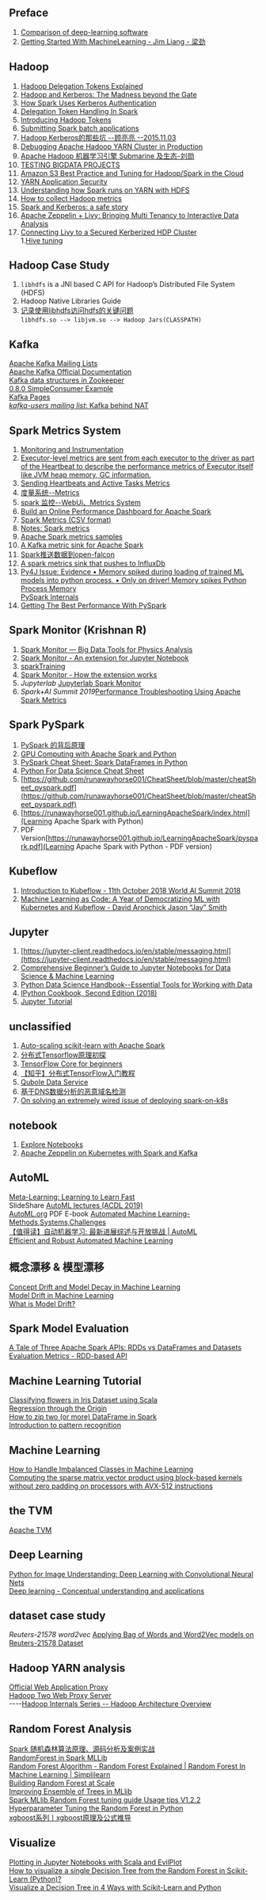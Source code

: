 ## Preface  
1. [Comparison of deep-learning software](https://en.wikipedia.org/wiki/Comparison_of_deep-learning_software)  
2. [Getting Started With MachineLearning - Jim Liang - 梁劲](https://pan.baidu.com/s/1tNXYQNadAsDGfPvuuj7_Tw)

## Hadoop    
1. [Hadoop Delegation Tokens Explained](https://blog.cloudera.com/hadoop-delegation-tokens-explained/)  
1. [Hadoop and Kerberos: The Madness beyond the Gate](https://steveloughran.gitbooks.io/kerberos_and_hadoop/content/)  
1. [How Spark Uses Kerberos Authentication](https://andriymz.github.io/spark/how-spark-uses-kerberos-authentication/)  
1. [Delegation Token Handling In Spark](https://github.com/apache/spark/blob/master/core/src/main/scala/org/apache/spark/deploy/security/README.md)  
1. [Introducing Hadoop Tokens](https://steveloughran.gitbooks.io/kerberos_and_hadoop/content/sections/hadoop_tokens.html)  
1. [Submitting Spark batch applications](https://www.ibm.com/support/knowledgecenter/SSZU2E_2.2.1/managing_applications/applications_submit.html)
1. [Hadoop Kerberos的那些坑 --顾亮亮 --2015.11.03](https://marsishandsome.github.io/slides/gen/HadoopSecurity.html)  
1. [Debugging Apache Hadoop YARN Cluster in Production](https://www.slideshare.net/HadoopSummit/debugging-apache-hadoop-yarn-cluster-in-production-63887902)  
1. [Apache Hadoop 机器学习引擎 Submarine 及生态-刘勋](http://dl.zhangluya.com/Qcon/qconbj2019/Apache%20Hadoop%20%E6%9C%BA%E5%99%A8%E5%AD%A6%E4%B9%A0%E5%BC%95%E6%93%8E%20Submarine%20%E5%8F%8A%E7%94%9F%E6%80%81-%E5%88%98%E5%8B%8B.pdf)  
1. [TESTING BIGDATA PROJECTS](https://layer4.fr/blog/2017/02/23/testing-bigdata-hadoop/)  
1. [Amazon S3 Best Practice and Tuning for Hadoop/Spark in the Cloud](https://www.slideshare.net/ssuserca76a5/amazon-s3-best-practice-and-tuning-for-hadoopspark-in-the-cloud)  
1. [YARN Application Security](https://hadoop.apache.org/docs/current/hadoop-yarn/hadoop-yarn-site/YarnApplicationSecurity.html)  
1. [Understanding how Spark runs on YARN with HDFS](https://blog.knoldus.com/understanding-how-spark-runs-on-yarn-with-hdfs/)  
1. [How to collect Hadoop metrics](https://www.datadoghq.com/blog/collecting-hadoop-metrics/)  
1. [Spark and Kerberos: a safe story](https://www.stratio.com/blog/spark-kerberos-safe-story/)  
1. [Apache Zeppelin + Livy: Bringing Multi Tenancy to Interactive Data Analysis](https://www.slideshare.net/HadoopSummit/apache-zeppelin-livy-bringing-multi-tenancy-to-interactive-data-analysis)  
1. [Connecting Livy to a Secured Kerberized HDP Cluster](https://henning.kropponline.de/2016/11/06/connecting-livy-to-a-secured-kerberized-hdp-cluster/)  
1.[Hive tuning](https://www.slideshare.net/ye.mikez/hive-tuning)  

## Hadoop Case Study  
1. `libhdfs` is a JNI based C API for Hadoop’s Distributed File System (HDFS)  
1. Hadoop Native Libraries Guide  
1. [记录使用libhdfs访问hdfs的关键问题](https://www.cnblogs.com/qq120848369/p/3666757.html)  
`libhdfs.so --> libjvm.so --> Hadoop Jars(CLASSPATH)`  

## Kafka ##
[Apache Kafka Mailing Lists](https://mail-archives.apache.org/mod_mbox/kafka-users/)  
[Apache Kafka Official Documentation](https://kafka.apache.org/documentation/)  
[Kafka data structures in Zookeeper](https://cwiki.apache.org/confluence/display/KAFKA/Kafka+data+structures+in+Zookeeper)  
[0.8.0 SimpleConsumer Example](https://cwiki.apache.org/confluence/display/KAFKA/0.8.0+SimpleConsumer+Example)  
[Kafka Pages](https://cwiki.apache.org/confluence/collector/pages.action?key=KAFKA)  
[*kafka-users mailing list*: Kafka behind NAT](http://mail-archives.apache.org/mod_mbox/kafka-users/201608.mbox/browser)  

## Spark Metrics System  
1. [Monitoring and Instrumentation](https://spark.apache.org/docs/2.1.0/monitoring.html)  
1. [Executor-level metrics are sent from each executor to the driver as part of the Heartbeat to describe the performance metrics of Executor itself like JVM heap memory, GC information.](https://github.com/apache/spark/blob/master/docs/monitoring.md#source--jvm-source)  
1. [Sending Heartbeats and Active Tasks Metrics](https://mallikarjuna_g.gitbooks.io/spark/content/spark-executor.html)  
1. [度量系统--Metrics](https://www.jianshu.com/p/0b44b4a23c8a)  
1. [spark 监控--WebUi、Metrics System](https://www.jianshu.com/p/f67556228ff5)  
1. [Build an Online Performance Dashboard for Apache Spark](https://github.com/LucaCanali/Miscellaneous/tree/master/Spark_Dashboard)  
1. [Spark Metrics (CSV format)](https://zqhxuyuan.github.io/2017/05/01/Spark-Metrics/)  
1. [Notes: Spark metrics](https://www.raychase.net/3681)  
1. [Apache Spark metrics samples](https://github.com/elmiko/spark-metrics-samples)  
1. [A Kafka metric sink for Apache Spark](https://github.com/erikerlandson/spark-kafka-sink)  
1. [Spark推送数据到open-falcon](https://github.com/shangwen/SparkOpenFalconSink)  
1. [A spark metrics sink that pushes to InfluxDb](https://github.com/palantir/spark-influx-sink)  
1. [Py4J Issue: Evidence • Memory spiked during loading of trained ML models into python process. • Only on driver! Memory spikes Python Process Memory](https://www.slideshare.net/SparkSummit/monitoring-the-dynamic-resource-usage-of-scala-and-python-spark-jobs-in-yarn-spark-summit-east-talk-by-ed-barnes-and-ruslan-vaulin)  
[PySpark Internals](https://cwiki.apache.org/confluence/display/SPARK/PySpark+Internals)  
1. [Getting The Best Performance With PySpark](https://www.slideshare.net/SparkSummit/getting-the-best-performance-with-pyspark)  

## Spark Monitor (Krishnan R)  
1. [Spark Monitor — Big Data Tools for Physics Analysis](https://medium.com/@krishnanr/sparkmonitor-big-data-tools-for-physics-analysis-bbcdef68b35a)  
1. [Spark Monitor - An extension for Jupyter Notebook](https://github.com/krishnan-r/sparkmonitor)  
1. [sparkTraining](https://github.com/prasanthkothuri/sparkTraining)  
1. [Spark Monitor - How the extension works](https://krishnan-r.github.io/sparkmonitor/how.html)  
1. *Jupyterlab* [Jupyterlab Spark Monitor](https://github.com/itsjafer/jupyterlab-sparkmonitor)  
1. *Spark+AI Summit 2019*[Performance Troubleshooting Using Apache Spark Metrics](https://www.slideshare.net/databricks/performance-troubleshooting-using-apache-spark-metrics)  

## Spark PySpark ##
1. [PySpark 的背后原理](http://sharkdtu.com/posts/pyspark-internal.html)  
1. [GPU Computing with Apache Spark and Python](https://www.slideshare.net/continuumio/gpu-computing-with-apache-spark-and-python)  
1. [PySpark Cheat Sheet: Spark DataFrames in Python](https://www.datacamp.com/community/blog/pyspark-sql-cheat-sheet)
1. [Python For Data Science Cheat Sheet](https://s3.amazonaws.com/assets.datacamp.com/blog_assets/PySpark_SQL_Cheat_Sheet_Python.pdf)  
1. [https://github.com/runawayhorse001/CheatSheet/blob/master/cheatSheet_pyspark.pdf](https://github.com/runawayhorse001/CheatSheet/blob/master/cheatSheet_pyspark.pdf)  
1. [https://runawayhorse001.github.io/LearningApacheSpark/index.html](Learning Apache Spark with Python)  
1. PDF Version[https://runawayhorse001.github.io/LearningApacheSpark/pyspark.pdf](Learning Apache Spark with Python - PDF version)  

## Kubeflow  
1. [Introduction to Kubeflow - 11th October 2018 World AI Summit 2018](https://cdn2.hubspot.net/hubfs/4149027/WSAI/DAY%202%20-%20STREAMS/16:05%20-%2016:20%20-%20Marc-Etienne%20Ouimette,%20Director%20of%20Public%20Policy,%20Element%20AI%20-%20Overview%20of%20the%20AI%20landscape%20in%20Canada%20from%20Element%20AI,%20pioneers%20of%20an%20AI-First%20world%20by%20turning%20cutting-edge%20AI%20research%20into%20transformative%20business%20applications.pdf)  
1. [Machine Learning as Code: A Year of Democratizing ML with Kubernetes and Kubeflow - David Aronchick Jason “Jay” Smith](https://github.com/warmchang/KubeCon-North-America-2018/blob/master/Machine%20Learning%20as%20Code%20and%20Kubernetes%20with%20Kubeflow.pdf)  

## Jupyter  
1. [https://jupyter-client.readthedocs.io/en/stable/messaging.html](https://jupyter-client.readthedocs.io/en/stable/messaging.html)  
1. [Comprehensive Beginner’s Guide to Jupyter Notebooks for Data Science & Machine Learning](https://www.analyticsvidhya.com/blog/2018/05/starters-guide-jupyter-notebook/)  
1. [Python Data Science Handbook--Essential Tools for Working with Data](https://jakevdp.github.io/PythonDataScienceHandbook/index.html)  
1. [IPython Cookbook, Second Edition (2018)](https://ipython-books.github.io/)  
1. [Jupyter Tutorial](https://www.tutorialspoint.com/jupyter/index.htm)  

## unclassified  
1. [Auto-scaling scikit-learn with Apache Spark](https://databricks.com/blog/2016/02/08/auto-scaling-scikit-learn-with-apache-spark.html)   
1. [分布式Tensorflow原理初探](https://zhuanlan.zhihu.com/p/39731797)  
1. [TensorFlow Core for beginners](https://www.tensorflow.org/tutorials)  
1. [【知乎】分布式TensorFlow入门教程](https://zhuanlan.zhihu.com/p/35083779)  
1. [Qubole Data Service](https://docs.qubole.com/en/latest/index.html)  
1. [基于DNS数据分析的恶意域名检测](https://blog.csdn.net/qq_38262728/article/details/83211181)  
1. [On solving an extremely wired issue of deploying spark-on-k8s](https://recursive.in/2017/12/08/solving-a-strange-issue-of-spark-on-k8s/)  

## notebook  
1. [Explore Notebooks](https://www.zepl.com/explore)  
1. [Apache Zeppelin on Kubernetes with Spark and Kafka](https://www.slideshare.net/apachezeppelin/apache-zeppelin-on-kubernetes-with-spark-and-kafka-meetup-twitter)  

## AutoML  
[Meta-Learning: Learning to Learn Fast](https://lilianweng.github.io/lil-log/2018/11/30/meta-learning.html)  
SlideShare [AutoML lectures (ACDL 2019)](https://www.slideshare.net/JoaquinVanschoren/automl-lectures-acdl-2019)  
[AutoML.org](http://www.automl.org/book/) PDF E-book [Automated Machine Learning-Methods,Systems,Challenges](https://www.automl.org/wp-content/uploads/2019/05/AutoML_Book.pdf)  
[【值得读】自动机器学习: 最新进展综述与开放挑战 | AutoML](https://blog.csdn.net/u9Oo9xkM169LeLDR84/article/details/93552223?utm_medium=distribute.pc_relevant.none-task-blog-BlogCommendFromMachineLearnPai2-10.nonecase&depth_1-utm_source=distribute.pc_relevant.none-task-blog-BlogCommendFromMachineLearnPai2-10.nonecase)  
[Efficient and Robust Automated Machine Learning](https://proceedings.neurips.cc/paper/2015/file/11d0e6287202fced83f79975ec59a3a6-Paper.pdf)  

## 概念漂移 & 模型漂移
[Concept Drift and Model Decay in Machine Learning](https://towardsdatascience.com/concept-drift-and-model-decay-in-machine-learning-a98a809ea8d4)  
[Model Drift in Machine Learning](https://towardsdatascience.com/model-drift-in-machine-learning-models-8f7e7413b563)  
[What is Model Drift?](https://blog.datatron.com/what-is-model-drift/)  

## Spark Model Evaluation ##
[A Tale of Three Apache Spark APIs: RDDs vs DataFrames and Datasets](https://databricks.com/blog/2016/07/14/a-tale-of-three-apache-spark-apis-rdds-dataframes-and-datasets.html)  
[Evaluation Metrics - RDD-based API](http://spark.apache.org/docs/latest/mllib-evaluation-metrics.html#evaluation-metrics-rdd-based-api)  

## Machine Learning Tutorial ##  
[Classifying flowers in Iris Dataset using Scala](https://hub.packtpub.com/classifying-flowers-in-iris-dataset-using-scala-tutorial/)  
[Regression through the Origin](http://web.ist.utl.pt/~ist11038/compute/errtheory/,regression/regrthroughorigin.pdf)  
[How to zip two (or more) DataFrame in Spark](https://stackoverflow.com/questions/32882529/how-to-zip-two-or-more-dataframe-in-spark)  
[Introduction to pattern recognition](https://www.slideshare.net/lgustavomartins/introduction-to-pattern-recognition)  

## Machine Learning ##  
[How to Handle Imbalanced Classes in Machine Learning](https://elitedatascience.com/imbalanced-classes)  
[Computing the sparse matrix vector product using block-based kernels without zero padding on processors with AVX-512 instructions](https://peerj.com/articles/cs-151/)  

## the TVM ##  
[Apache TVM](https://tvm.apache.org/)  

## Deep Learning ##  
[Python for Image Understanding: Deep Learning with Convolutional Neural Nets](https://www.slideshare.net/roelofp/python-for-image-understanding-deep-learning-with-convolutional-neural-nets)  
[Deep learning - Conceptual understanding and applications](https://www.slideshare.net/BuhwanJeong/deep-learning-c-43529709)  

## dataset case study  
*Reuters-21578* *word2vec* [Applying Bag of Words and Word2Vec models on Reuters-21578 Dataset](https://elvinouyang.github.io/project/reuters-w2v-bow-get-started/)  


## Hadoop YARN analysis  
[Official Web Application Proxy](http://archive.cloudera.com/cdh5/cdh/5/hadoop/hadoop-yarn/hadoop-yarn-site/WebApplicationProxy.html)  
[Hadoop Two Web Proxy Server](http://johnjianfang.blogspot.com/2014/09/hadoop-two-web-proxy-server.html)  
----[Hadoop Internals Series -- Hadoop Architecture Overview](http://ercoppa.github.io/HadoopInternals/HadoopArchitectureOverview.html)  

## Random Forest Analysis  
[Spark 随机森林算法原理、源码分析及案例实战](https://developer.ibm.com/zh/articles/os-cn-spark-random-forest/)  
[RandomForest in Spark MLLib](https://www.cnblogs.com/luweiseu/p/7771304.html)  
[Random Forest Algorithm - Random Forest Explained | Random Forest In Machine Learning | Simplilearn](https://www.slideshare.net/Simplilearn/random-forest-algorithm-random-forest-explained-random-forest-in-machine-learning-simplilearn-91647398)  
[Building Random Forest at Scale](https://www.slideshare.net/0xdata/rf-brighttalk)  
[Improving Ensemble of Trees in MLlib](http://www.zhiyuanlin.com/uploads/5/8/8/1/58812849/improvingmllib.pdf)  
[Spark MLlib Random Forest tuning guide Usage tips V1.2.2](https://spark.apache.org/docs/1.2.2/mllib-ensembles.html)  
[Hyperparameter Tuning the Random Forest in Python](https://towardsdatascience.com/hyperparameter-tuning-the-random-forest-in-python-using-scikit-learn-28d2aa77dd74)  
[xgboost系列丨xgboost原理及公式推导](https://mp.weixin.qq.com/s/4RMKpfOsr8zCzToqKnTiLg)  

## Visualize  
[Plotting in Jupyter Notebooks with Scala and EvilPlot](https://medium.com/swlh/plotting-in-jupyter-notebooks-with-scala-and-evilplot-aacab63a896)  
[How to visualize a single Decision Tree from the Random Forest in Scikit-Learn (Python)?](https://mljar.com/blog/visualize-tree-from-random-forest/)  
[Visualize a Decision Tree in 4 Ways with Scikit-Learn and Python](https://mljar.com/blog/visualize-decision-tree/)  
